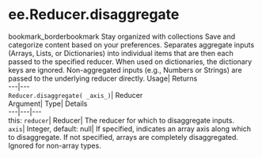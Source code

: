  
#  ee.Reducer.disaggregate 
bookmark_borderbookmark Stay organized with collections  Save and categorize content based on your preferences.
Separates aggregate inputs (Arrays, Lists, or Dictionaries) into individual items that are then each passed to the specified reducer. When used on dictionaries, the dictionary keys are ignored. Non-aggregated inputs (e.g., Numbers or Strings) are passed to the underlying reducer directly. 
Usage| Returns  
---|---  
`Reducer.disaggregate( _axis_)`| Reducer  
Argument| Type| Details  
---|---|---  
this: `reducer`| Reducer| The reducer for which to disaggregate inputs.  
`axis`| Integer, default: null| If specified, indicates an array axis along which to disaggregate. If not specified, arrays are completely disaggregated. Ignored for non-array types.  
